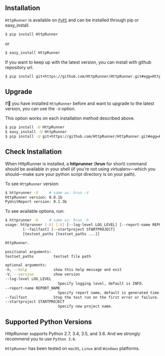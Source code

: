## Installation

`HttpRunner` is available on [`PyPI`][PyPI] and can be installed through pip or easy_install.

```bash
$ pip install HttpRunner
```

or

```bash
$ easy_install HttpRunner
```

If you want to keep up with the latest version, you can install with github repository url.

```bash
$ pip install git+https://github.com/HttpRunner/HttpRunner.git#egg=HttpRunner
```

## Upgrade

If you have installed `HttpRunner` before and want to upgrade to the latest version, you can use the `-U` option.

This option works on each installation method described above.

```bash
$ pip install -U HttpRunner
$ easy_install -U HttpRunner
$ pip install -U git+https://github.com/HttpRunner/HttpRunner.git#egg=HttpRunner
```

## Check Installation

When HttpRunner is installed, a **httprunner** (**hrun** for short) command should be available in your shell (if you're not using
virtualenv—which you should—make sure your python script directory is on your path).

To see `HttpRunner` version:

```bash
$ httprunner -V     # same as: hrun -V
HttpRunner version: 0.8.1b
PyUnitReport version: 0.1.3b
```

To see available options, run:

```bash
$ httprunner -h     # same as: hrun -h
usage: httprunner [-h] [-V] [--log-level LOG_LEVEL] [--report-name REPORT_NAME]
        [--failfast] [--startproject STARTPROJECT]
        [testset_paths [testset_paths ...]]

HttpRunner.

positional arguments:
testset_paths         testset file path

optional arguments:
-h, --help            show this help message and exit
-V, --version         show version
--log-level LOG_LEVEL
                        Specify logging level, default is INFO.
--report-name REPORT_NAME
                        Specify report name, default is generated time.
--failfast            Stop the test run on the first error or failure.
--startproject STARTPROJECT
                        Specify new project name.
```

## Supported Python Versions

HttpRunner supports Python 2.7, 3.4, 3.5, and 3.6. And we strongly recommend you to use `Python 3.6`.

`HttpRunner` has been tested on `macOS`, `Linux` and `Windows` platforms.


[PyPI]: https://pypi.python.org/pypi
